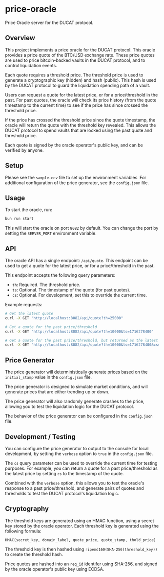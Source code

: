 # price-oracle

Price Oracle server for the DUCAT protocol. 

## Overview

This project implements a price oracle for the DUCAT protocol. This oracle provides  a price quote of the BTC/USD exchange rate. These price quotes are used to price bitcoin-backed vaults in the DUCAT protocol, and to control liquidation events.

Each quote requires a threshold price. The threshold price is used to generate a cryptographic key (hidden) and hash (public). This hash is used by the DUCAT protocol to guard the liquidation spending path of a vault.

Users can request a quote for the latest price, or for a price/threshold in the past. For past quotes, the oracle will check its price history (from the quote timestamp to the current time) to see if the price has since crossed the threshold price.

If the price has crossed the threshold price since the quote timestamp, the oracle will return the quote with the threshold key revealed. This allows the DUCAT protocol to spend vaults that are locked using the past quote and threshold price.

Each quote is signed by the oracle operator's public key, and can be verified by anyone.

## Setup

Please see the `sample.env` file to set up the environment variables. For additional configuration of the price generator, see the `config.json` file.

## Usage

To start the oracle, run:

```bash
bun run start
```

This will start the oracle on port `8082` by default. You can change the port by setting the `SERVER_PORT` environment variable.

## API

The oracle API has a single endpoint: `/api/quote`. This endpoint can be used to get a quote for the latest price, or for a price/threshold in the past.

This endpoint accepts the following query parameters:

* `th`: Required. The threshold price.
* `ts`: Optional. The timestamp of the quote (for past quotes).
* `cs`: Optional. For development, set this to override the current time.

Example requests:

```bash
# Get the latest quote
curl -X GET "http://localhost:8082/api/quote?th=25000"

# Get a quote for the past price/threshold
curl -X GET "http://localhost:8082/api/quote?th=10000&ts=1716278400"

# Get a quote for the past price/threshold, but returned as the latest price.
curl -X GET "http://localhost:8082/api/quote?th=10000&ts=1716278400&cs=1716278400"
```

## Price Generator

The price generator will deterministically generate prices based on the `initial_stamp` value in the `config.json` file.

The price generator is designed to simulate market conditions, and will generate prices that are either trending up or down.

The price generator will also randomly generate crashes to the price, allowing you to test the liquidation logic for the DUCAT protocol.

The behavior of the price generator can be configured in the `config.json` file.

## Development / Testing

You can configure the price generator to output to the console for local development, by setting the `verbose` option to `true` in the `config.json` file.

The `cs` query parameter can be used to override the current time for testing purposes. For example, you can return a quote for a past price/threshold as the latest price by setting `cs` to the timestamp of the quote.

Combined with the `verbose` option, this allows you to test the oracle's response to a past price/threshold, and generate pairs of quotes and thresholds to test the DUCAT protocol's liquidation logic.

## Cryptography

The threshold keys are generated using an HMAC function, using a secret key stored by the oracle operator. Each threshold key is generated using the following formula:

```
HMAC(secret_key, domain_label, quote_price, quote_stamp, thold_price)
```

The threshold key is then hashed using `ripemd160(SHA-256(threshold_key))` to create the threshold hash.

Price quotes are hashed into an `req_id` identifer using SHA-256, and signed by the oracle operator's public key using ECDSA.
